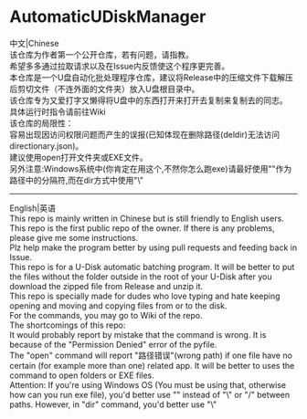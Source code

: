 # AutomaticUDiskManager
中文|Chinese  
该仓库为作者第一个公开仓库，若有问题，请指教。  
希望多多通过拉取请求以及在Issue内反馈使这个程序更完善。  
本仓库是一个U盘自动化批处理程序仓库，建议将Release中的压缩文件下载解压后剪切文件（不连外面的文件夹）放入U盘根目录中。  
该仓库专为又爱打字又懒得将U盘中的东西打开来打开去复制来复制去的同志。  
具体运行时指令请前往Wiki  
该仓库的局限性：  
    容易出现因访问权限问题而产生的误报(已知体现在删除路径(deldir)无法访问directionary.json)。  
建议使用open打开文件夹或EXE文件。  
另外注意:Windows系统中(你肯定在用这个,不然你怎么跑exe)请最好使用"\"作为路径中的分隔符,而在dir方式中使用"\\"  
______________________________________________________________________________________________
English|英语  
This repo is mainly written in Chinese but is still friendly to English users.  
This repo is the first public repo of the owner. If there is any problems, please give me some instructions.  
Plz help make the program better by using pull requests and feeding back in Issue.  
This repo is for a U-Disk automatic batching program. It will be better to put the files without the folder outside in the root of your U-Disk after you download the zipped file from Release and unzip it.  
This repo is specially made for dudes who love typing and hate keeping opening and moving and copying files from or to the disk.  
For the commands, you may go to Wiki of the repo.  
The shortcomings of this repo:  
It would probably report by mistake that the command is wrong. It is because of the "Permission Denied" error of the pyfile.  
The "open" command will report "路径错误"(wrong path) if one file have no certain (for example more than one) related app. It will be better to uses the command to open folders or EXE files.  
Attention: If you're using Windows OS (You must be using that, otherwise how can you run exe file), you'd better use "\" instead of "\\" or "/" between paths. However, in "dir" command, you'd better use "\\"  

